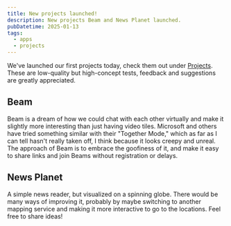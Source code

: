 ```yaml
---
title: New projects launched!
description: New projects Beam and News Planet launched.
pubDatetime: 2025-01-13
tags:
  - apps
  - projects
---
```


We've launched our first projects today, check them out under [Projects](/projects). These are low-quality but high-concept tests, feedback and suggestions are greatly appreciated.

## Beam

Beam is a dream of how we could chat with each other virtually and make it slightly more interesting than just having video tiles. Microsoft and others have tried something similar with their "Together Mode," which as far as I can tell hasn't really taken off, I think because it looks creepy and unreal. The approach of Beam is to embrace the goofiness of it, and make it easy to share links and join Beams without registration or delays. 

## News Planet

A simple news reader, but visualized on a spinning globe. There would be many ways of improving it, probably by maybe switching to another mapping service and making it more interactive to go to the locations. Feel free to share ideas!